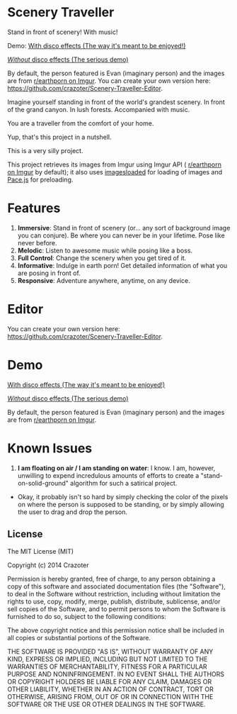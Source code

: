 # Scenery Traveller
Stand in front of scenery! With music!

Demo:
[With disco effects (The way it's meant to be enjoyed!)](https://crazoter.github.io/Scenery-Traveller/scenery_slideshow-disco.html)

[*Without* disco effects (The serious demo)](https://crazoter.github.io/Scenery-Traveller/scenery_slideshow.html)

By default, the person featured is Evan (imaginary person) and the images are from [r/earthporn on Imgur](http://imgur.com/r/earthporn). You can create your own version here: https://github.com/crazoter/Scenery-Traveller-Editor.

Imagine yourself standing in front of the world's grandest scenery. In front of the grand canyon. In lush forests. Accompanied with music. 

You are a traveller from the comfort of your home.

Yup, that's this project in a nutshell.

This is a very silly project.

This project retrieves its images from Imgur using Imgur API ( [r/earthporn on Imgur](http://imgur.com/r/earthporn) by default); it also uses [imagesloaded](https://github.com/desandro/imagesloaded) for loading of images and [Pace.js](https://github.com/HubSpot/pace) for preloading.

# Features
1. **Immersive**: Stand in front of scenery (or... any sort of background image you can conjure). Be where you can never be in your lifetime. Pose like never before.
2. **Melodic**: Listen to awesome music while posing like a boss.
3. **Full Control**: Change the scenery when you get tired of it.
4. **Informative**: Indulge in earth porn! Get detailed information of what you are posing in front of.
5. **Responsive**: Adventure anywhere, anytime, on any device.

# Editor
You can create your own version here: https://github.com/crazoter/Scenery-Traveller-Editor.

# Demo
[With disco effects (The way it's meant to be enjoyed!)](https://crazoter.github.io/Scenery-Traveller/scenery_slideshow-disco.html)

[*Without* disco effects (The serious demo)](https://crazoter.github.io/Scenery-Traveller/scenery_slideshow.html)

By default, the person featured is Evan (imaginary person) and the images are from [r/earthporn on Imgur](http://imgur.com/r/earthporn). 

# Known Issues
1. **I am floating on air / I am standing on water**: I know. I am, however, unwilling to expend incredulous amounts of efforts to create a "stand-on-solid-ground" algorithm for such a satirical project.
  * Okay, it probably isn't so hard by simply checking the color of the pixels on where the person is supposed to be standing, or by simply allowing the user to drag and drop the person.


License
-----------------------
The MIT License (MIT)

Copyright (c) 2014 Crazoter

Permission is hereby granted, free of charge, to any person obtaining a copy of this software and associated documentation files (the "Software"), to deal in the Software without restriction, including without limitation the rights to use, copy, modify, merge, publish, distribute, sublicense, and/or sell copies of the Software, and to permit persons to whom the Software is furnished to do so, subject to the following conditions:

The above copyright notice and this permission notice shall be included in all copies or substantial portions of the Software.

THE SOFTWARE IS PROVIDED "AS IS", WITHOUT WARRANTY OF ANY KIND, EXPRESS OR IMPLIED, INCLUDING BUT NOT LIMITED TO THE WARRANTIES OF MERCHANTABILITY, FITNESS FOR A PARTICULAR PURPOSE AND NONINFRINGEMENT. IN NO EVENT SHALL THE AUTHORS OR COPYRIGHT HOLDERS BE LIABLE FOR ANY CLAIM, DAMAGES OR OTHER LIABILITY, WHETHER IN AN ACTION OF CONTRACT, TORT OR OTHERWISE, ARISING FROM, OUT OF OR IN CONNECTION WITH THE SOFTWARE OR THE USE OR OTHER DEALINGS IN THE SOFTWARE.